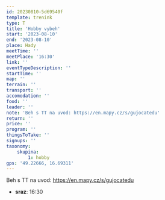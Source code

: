 ```yaml
---
id: 20230810-5d69540f
template: trenink
type: T
title: 'Hobby vybeh'
start: '2023-08-10'
end: '2023-08-10'
place: Hady
meetTime: ''
meetPlace: '16:30'
link: ''
eventTypeDescription: ''
startTime: ''
map: ''
terrain: ''
transport: ''
accomodation: ''
food: ''
leader: ''
note: 'Beh s TT na uvod: https://en.mapy.cz/s/gujocatedu'
return: ''
price: ''
program: ''
thingsToTake: ''
signups: ''
taxonomy:
    skupina:
        1: hobby
gps: '49.22666, 16.69311'
---
```


Beh s TT na uvod: https://en.mapy.cz/s/gujocatedu
* **sraz**: 16:30
